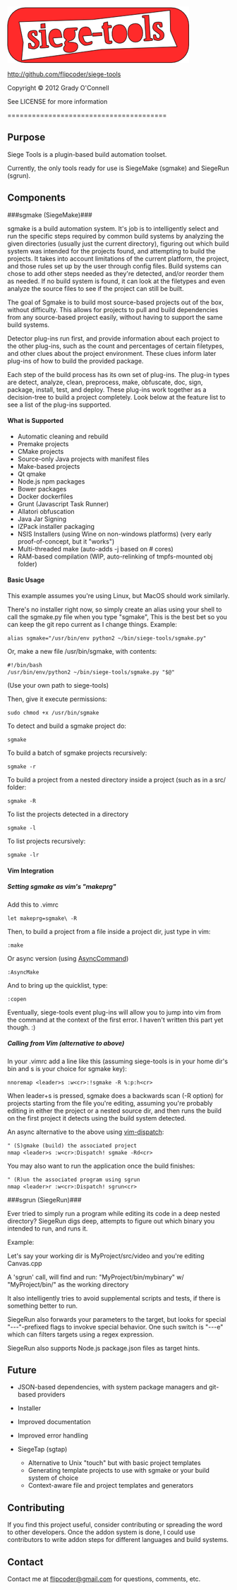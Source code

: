 ![siege-tools](https://raw.githubusercontent.com/flipcoder/siege-tools/14b4912238590352658221b1e85d376dd5c660d7/sgtools.png)

http://github.com/flipcoder/siege-tools

Copyright &copy; 2012 Grady O'Connell

See LICENSE for more information

=======================================

## Purpose ##
Siege Tools is a plugin-based build automation toolset.

Currently, the only tools ready for use is SiegeMake (sgmake) and SiegeRun (sgrun).

## Components ##

###sgmake (SiegeMake)###

sgmake is a build automation system.  It's job is to intelligently select and run the specific steps required by common build systems by analyzing the given directories (usually just the current directory), figuring out which build system was intended for the projects found, and attempting to build the projects.  It takes into account limitations of the current platform, the project, and those rules set up by the user through config files.  Build systems can chose to add other steps needed as they're detected, and/or reorder them as needed.
If no build system is found, it can look at the filetypes and even analyze the source files to see if the project can still be built.

The goal of Sgmake is to build most source-based projects out of the box, without difficulty.
This allows for projects to pull and build dependencies from any
source-based project easily, without having to support the same build systems.

Detector plug-ins run first, and provide information about each project to the other plug-ins, such as the count and percentages of certain filetypes, and other clues about the project environment.
These clues inform later plug-ins of how to build the provided package.

Each step of the build process has its own set of plug-ins.  The plug-in types
are detect, analyze, clean, preprocess, make, obfuscate, doc, sign, package, install, test, and deploy.
These plug-ins work together as a decision-tree to build a project completely.
Look below at the feature list to see a list of the plug-ins supported.

#### What is Supported ####

- Automatic cleaning and rebuild
- Premake projects
- CMake projects
- Source-only Java projects with manifest files
- Make-based projects
- Qt qmake
- Node.js npm packages
- Bower packages
- Docker dockerfiles
- Grunt (Javascript Task Runner)
- Allatori obfuscation
- Java Jar Signing
- IZPack installer packaging
- NSIS Installers (using Wine on non-windows platforms) (very early proof-of-concept, but it "works")
- Multi-threaded make (auto-adds -j based on # cores)
- RAM-based compilation (WIP, auto-relinking of tmpfs-mounted obj folder)

#### Basic Usage ####

This example assumes you're using Linux, but MacOS should work similarly.

There's no installer right now, so simply create an alias using your shell to call the sgmake.py file when you type "sgmake",
This is the best bet so you can keep the git repo current as I change things.
Example:

    alias sgmake="/usr/bin/env python2 ~/bin/siege-tools/sgmake.py"

Or, make a new file /usr/bin/sgmake, with contents:

    #!/bin/bash
    /usr/bin/env/python2 ~/bin/siege-tools/sgmake.py "$@"

(Use your own path to siege-tools)

Then, give it execute permissions:

    sudo chmod +x /usr/bin/sgmake

To detect and build a sgmake project do:

    sgmake

To build a batch of sgmake projects recursively:

    sgmake -r

To build a project from a nested directory inside a project (such as in a src/ folder:

    sgmake -R

To list the projects detected in a directory

    sgmake -l

To list projects recursively:

    sgmake -lr

#### Vim Integration ####

##### Setting sgmake as vim's "makeprg" #####

Add this to .vimrc

    let makeprg=sgmake\ -R

Then, to build a project from a file inside a project dir, just type in vim:

    :make

Or async version (using [AsyncCommand](https://github.com/pydave/AsyncCommand/))

    :AsyncMake

And to bring up the quicklist, type:

    :copen

Eventually, siege-tools event plug-ins will allow you to jump into vim from the
command at the context of the first error.  I haven't written this part yet though. :)

##### Calling from Vim (alternative to above) #####

In your .vimrc add a line like this (assuming siege-tools is in your home dir's bin and <leader>s is your choice for sgmake key):

    nnoremap <leader>s :w<cr>:!sgmake -R %:p:h<cr>

When leader+s is pressed, sgmake does a backwards scan (-R option) for projects starting from the file you're editing, assuming you're probably editing in either the project or a nested source dir, and then runs the build on the first project it detects using the build system detected.

An async alternative to the above using [vim-dispatch](https://github.com/tpope/vim-dispatch/):

    " (S)gmake (build) the associated project
    nmap <leader>s :w<cr>:Dispatch! sgmake -Rd<cr>

You may also want to run the application once the build finishes:

    " (R)un the associated program using sgrun
    nmap <leader>r :w<cr>:Dispatch! sgrun<cr>

###sgrun (SiegeRun)###

Ever tried to simply run a program while editing its code in a deep nested
directory?  SiegeRun digs deep, attempts to figure out which binary you intended to run, and runs it.

Example:

Let's say your working dir is MyProject/src/video and you're editing Canvas.cpp

A 'sgrun' call, will find and run: "MyProject/bin/mybinary" w/
"MyProject/bin/" as the working directory

It also intelligently tries to avoid supplemental scripts and tests, if there is something better to run.

SiegeRun also forwards your parameters to the target, but looks for special "---"-prefixed flags to invokve
special behavior.  One such switch is "---e" which can filters targets using a regex expression.

SiegeRun also supports Node.js package.json files as target hints.

## Future ##

- JSON-based dependencies, with system package managers and git-based providers
- Installer
- Improved documentation
- Improved error handling

- SiegeTap (sgtap)
    - Alternative to Unix "touch" but with basic project templates
    - Generating template projects to use with sgmake or your build system of choice
    - Context-aware file and project templates and generators

## Contributing ##
If you find this project useful, consider contributing or spreading the word to other developers.
Once the addon system is done, I could use contributors to write addon steps for different languages and build systems.

## Contact ##
Contact me at flipcoder@gmail.com for questions, comments, etc.

